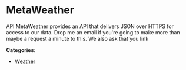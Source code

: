 # MetaWeather

API MetaWeather provides an API that delivers JSON over HTTPS for access to our data.  Drop me an email if you're going to make more than maybe a request a minute to this. We also ask that you link

**Categories**:

- [Weather](https://github/apis-list/apis-list#weather)




